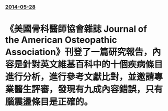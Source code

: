 ### [2014-05-28](/news/2014/05/28/index.md)

##### 
# 《美國骨科醫師協會雜誌 Journal of the American Osteopathic Association》刊登了一篇研究報告，內容是針對英文維基百科中的十個疾病條目進行分析，進行參考文獻比對，並邀請專業醫生評審，發現有九成內容錯誤，只有腦震盪條目是正確的。



